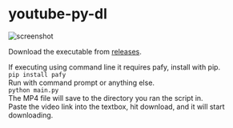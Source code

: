 # youtube-py-dl

![screenshot](https://up.aebrn.io/uploads/python.PNG)

Download the executable from [releases](https://github.com/highimhell/youtube-py-dl/releases/).

If executing using command line it requires pafy, install with pip.  
<code>pip install pafy</code>  
Run with command prompt or anything else.  
<code>python main.py</code>   
The MP4 file will save to the directory you ran the script in.  
Paste the video link into the textbox, hit download, and it will start downloading.
